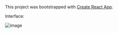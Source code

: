 This project was bootstrapped with [Create React App](https://github.com/facebook/create-react-app).


Interface:

![image](https://github.com/chenghsj/Web_Insta_Profile_clone/blob/master/%E8%9E%A2%E5%B9%95%E9%8C%84%E8%A3%BD%202020-07-06%2013.33.27.gif)

